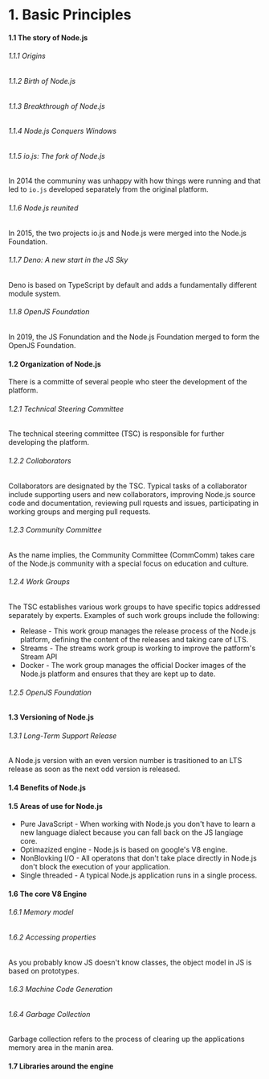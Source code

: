 <h1>1. Basic Principles</h1>

<h4>1.1 The story of Node.js</h4>

<h6>1.1.1 Origins</h6>

<h6>1.1.2 Birth of Node.js</h6>

<h6>1.1.3 Breakthrough of Node.js</h6>

<h6>1.1.4 Node.js Conquers Windows</h6>

<h6>1.1.5 io.js: The fork of Node.js</h6>

In 2014 the communiny was unhappy with how things were running and that led to `io.js` developed separately from the original platform.

<h6>1.1.6 Node.js reunited</h6>

In 2015, the two projects io.js and Node.js were merged into the Node.js Foundation.

<h6>1.1.7 Deno: A new start in the JS Sky</h6>

Deno is based on TypeScript by default and adds a fundamentally different module system.

<h6>1.1.8 OpenJS Foundation</h6>

In 2019, the JS Fonundation and the Node.js Foundation merged to form the OpenJS Foundation.

<h4>1.2 Organization of Node.js</h4>

There is a committe of several people who steer the development of the platform.

<h6>1.2.1 Technical Steering Committee</h6>

The technical steering committee (TSC) is responsible for further developing the platform.

<h6>1.2.2 Collaborators</h6>

Collaborators are designated by the TSC.
Typical tasks of a collaborator include supporting users and new collaborators, improving Node.js source code and documentation, reviewing pull rquests and issues, participating in working groups and merging pull requests.

<h6>1.2.3 Community Committee</h6>

As the name implies, the Community Committee (CommComm) takes care of the Node.js community with a special focus on education and culture.

<h6>1.2.4 Work Groups</h6>

The TSC establishes various work groups to have specific topics addressed separately by experts.
Examples of such work groups include the following:

- Release - This work group manages the release process of the Node.js platform, defining the content of the releases and taking care of LTS.
- Streams - The streams work group is working to improve the patform's Stream API
- Docker - The work group manages the official Docker images of the Node.js platform and ensures that they are kept up to date.

<h6>1.2.5 OpenJS Foundation</h6>

<h4>1.3 Versioning of Node.js</h4>

<h6>1.3.1 Long-Term Support Release</h6>

A Node.js version with an even version number is trasitioned to an LTS release as soon as the next odd version is released.

<h4>1.4 Benefits of Node.js</h4>

<h4>1.5 Areas of use for Node.js</h4>

- Pure JavaScript - When working with Node.js you don't have to learn a new language dialect because you can fall back on the JS langiage core.
- Optimazized engine - Node.js is based on google's V8 engine.
- NonBlovking I/O - All operatons that don't take place directly in Node.js don't block the execution of your application.
- Single threaded - A typical Node.js application runs in a single process.

<h4>1.6 The core V8 Engine</h4>

<h6>1.6.1 Memory model</h6>

<h6>1.6.2 Accessing properties</h6>

As you probably know JS doesn't know classes, the object model in JS is based on prototypes.

<h6>1.6.3 Machine Code Generation</h6>

<h6>1.6.4 Garbage Collection</h6>

Garbage collection refers to the process of clearing up the applications memory area in the manin area.

<h4>1.7 Libraries around the engine</h4>
